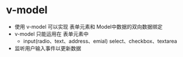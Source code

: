 # v-model
- 使用 v-model 可以实现 表单元素和 Model中数据的双向数据绑定
- v-model 只能运用在 表单元素中
    - input(radio、text、address、emial) select、checkbox、textarea
- 监听用户输入事件以更新数据



